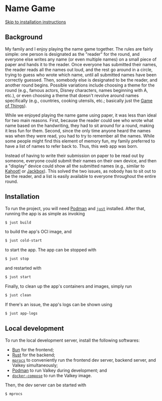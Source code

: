 # Name Game

[Skip to installation instructions](#installation)

## Background

My family and I enjoy playing the name game together. The rules are fairly
simple: one person is designated as the "reader" for the round, and everyone
else writes any name (or even multiple names) on a small piece of paper and
hands it to the reader. Once everyone has submitted their names, the reader
reads all the names out loud, and the rest go around in a circle, trying to
guess who wrote which name, until all submitted names have been correctly
guessed. Then, somebody else is designated to be the reader, and another round
begins. Possible variations include choosing a theme for the round (e.g.,
famous actors, Disney characters, names beginning with A, etc.), or even
choosing a theme that doesn't revolve around names specifically (e.g.,
countries, cooking utensils, etc.; basically just the [Game of
Things](https://www.thegameofthings.com/)).

While we enjoyed playing the name game using paper, it was less than ideal for
two main reasons. First, because the reader could see who wrote what name based
on the handwriting, they had to sit around for a round, making it less fun for
them. Second, since the only time anyone heard the names was when they were
read, you had to try to remember all the names. While some people might find
this element of memory fun, my family preferred to have a list of names to
refer back to. Thus, this web app was born.

Instead of having to write their submission on paper to be read out by someone,
everyone could submit their names on their own device, and then a "display"
device could show all the submitted names (e.g., similar to
[Kahoot!](https://kahoot.it/) or [Jackbox](https://jackbox.tv/)). This solved
the two issues, as nobody has to sit out to be the reader, and a list is easily
available to everyone throughout the entire round.

## Installation

To run the project, you will need [Podman](https://podman.io/) and
[`just`](https://just.systems/man/en/introduction.html) installed. After that,
running the app is as simple as invoking

```sh
$ just build
```

to build the app's OCI image, and

```sh
$ just cold-start
```

to start the app. The app can be stopped with

```sh
$ just stop
```

and restarted with

```sh
$ just start
```

Finally, to clean up the app's containers and images, simply run

```sh
$ just clean
```

If there's an issue, the app's logs can be shown using

```sh
$ just app-logs
```

## Local development

To run the local development server, install the following softwares:

- [Bun](https://bun.com/) for the frontend;
- [Rust](https://rust-lang.org/) for the backend;
- [`mprocs`](https://github.com/pvolok/mprocs) to conveniently run the frontend
  dev server, backend server, and Valkey simultaneously;
- [Podman](https://podman.io/) to run Valkey during development; and
- [`docker-compose`](https://docs.docker.com/compose/) to run the Valkey image.

Then, the dev server can be started with

```sh
$ mprocs
```
